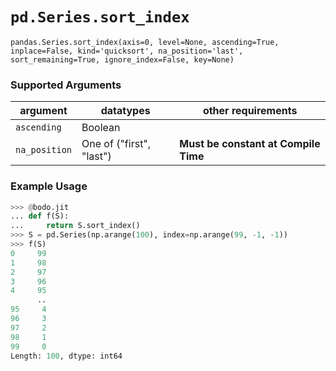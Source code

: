 # `pd.Series.sort_index`

`pandas.Series.sort_index(axis=0, level=None, ascending=True, inplace=False, kind='quicksort', na_position='last', sort_remaining=True, ignore_index=False, key=None)`

### Supported Arguments

| argument | datatypes | other requirements |
|---------------|--------------------------|---------------------------------------|
| `ascending` | Boolean | |
| `na_position` | One of ("first", "last") | **Must be constant at Compile Time** |

### Example Usage

```py
>>> @bodo.jit
... def f(S):
...     return S.sort_index()
>>> S = pd.Series(np.arange(100), index=np.arange(99, -1, -1))
>>> f(S)
0     99
1     98
2     97
3     96
4     95
      ..
95     4
96     3
97     2
98     1
99     0
Length: 100, dtype: int64
```
